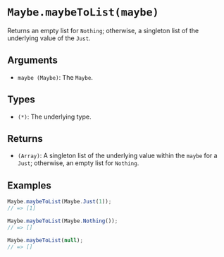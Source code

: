 # `Maybe.maybeToList(maybe)`

Returns an empty list for `Nothing`; otherwise, a singleton list of the underlying value of the `Just`.

## Arguments

* `maybe (Maybe)`: The `Maybe`.

## Types

* `(*)`: The underlying type.

## Returns

* `(Array)`: A singleton list of the underlying value within the `maybe` for a `Just`; otherwise, an empty list for `Nothing`.

## Examples

```javascript
Maybe.maybeToList(Maybe.Just(1));
// => [1]

Maybe.maybeToList(Maybe.Nothing());
// => []

Maybe.maybeToList(null);
// => []
```

